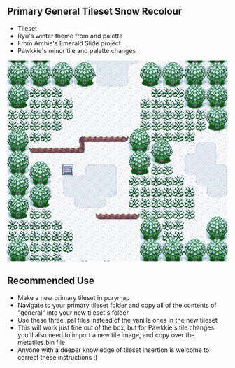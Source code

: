 ## Primary General Tileset Snow Recolour
- Tileset
- Ryu's winter theme from and palette
- From Archie's Emerald Slide project
- Pawkkie's minor tile and palette changes

![SnowGeneralDemo.png](SnowGeneralDemo.png)

## Recommended Use
- Make a new primary tileset in porymap
- Navigate to your primary tileset folder and copy all of the contents of "general" into your new tileset's folder
- Use these three .pal files instead of the vanilla ones in the new tileset
- This will work just fine out of the box, but for Pawkkie's tile changes you'll also need to import a new tile image, and copy over the metatiles.bin file
- Anyone with a deeper knowledge of tileset insertion is welcome to correct these instructions :)